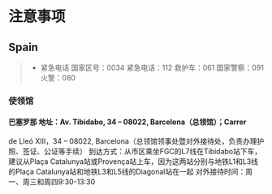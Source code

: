 # 注意事项

## Spain

> * 紧急电话
国家区号：0034
紧急电话：112
救护车：061
国家警察：091
火警：080

### 使领馆
#### 巴塞罗那 地址：Av. Tibidabo, 34 – 08022, Barcelona（总领馆）；Carrer
de Lleó XIII，34 – 08022, Barcelona（总领馆领事处暨对外接待处，负责办理护照、签证、公证等手续）
到达方式：从市区乘坐FGC的L7线在Tibidabo站下车，建议从Plaça Catalunya站或Provença站上车，因为这两站分别与地铁L1和L3线
的Plaça Catalunya站和地铁L3和L5线的Diagonal站在一起
对外接待时间：周一、周三和周四9:30-13:30


